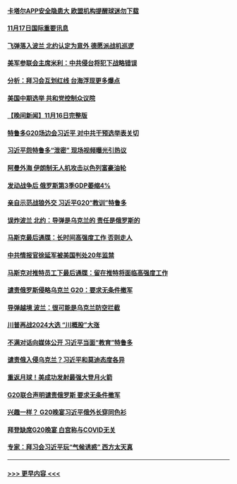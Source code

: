 #### [卡塔尔APP安全隐患大 欧盟机构提醒球迷勿下载](../pages/prog202/a103576907.md?t=11172001) 
#### [11月17日国际重要讯息](../pages/prog202/a103576931.md?t=11172001) 
#### [飞弹落入波兰 北约认定为意外 德愿派战机巡逻](../pages/prog202/a103576876.md?t=11172001) 
#### [美军参联会主席米利：中共侵台将犯下战略错误](../pages/prog202/a103576836.md?t=11172001) 
#### [分析：拜习会互划红线 台海浮现更多爆点](../pages/prog202/a103576823.md?t=11172001) 
#### [美国中期选举 共和党控制众议院](../pages/prog202/a103576797.md?t=11172001) 
#### [【晚间新闻】11月16日完整版](../pages/prog202/a103576709.md?t=11172001) 
#### [特鲁多G20场边会习近平 对中共干预选举表关切](../pages/prog202/a103576722.md?t=11172001) 
#### [习近平怨特鲁多“泄密” 现场视频曝光引热议](../pages/prog202/a103576653.md?t=11172001) 
#### [阿曼外海 伊朗制无人机攻击以色列富豪油轮](../pages/prog202/a103576649.md?t=11172001) 
#### [发动战争后 俄罗斯第3季GDP萎缩4%](../pages/prog202/a103576636.md?t=11172001) 
#### [亲自示范战狼外交 习近平G20“教训”特鲁多](../pages/prog202/a103576571.md?t=11172001) 
#### [误炸波兰  北约：导弹是乌克兰的 责任是俄罗斯的](../pages/prog202/a103576578.md?t=11172001) 
#### [马斯克最后通牒：长时间高强度工作 否则走人](../pages/prog202/a103576579.md?t=11172001) 
#### [中共情报官徐延军被美国判处20年监禁](../pages/prog202/a103576510.md?t=11172001) 
#### [马斯克对推特员工下最后通牒：留在推特将面临高强度工作](../pages/prog202/a103576448.md?t=11172001) 
#### [谴责俄罗斯侵略乌克兰 G20：要求无条件撤军](../pages/prog202/a103576389.md?t=11172001) 
#### [导弹越境 波兰：很可能是乌克兰防空拦截](../pages/prog202/a103576374.md?t=11172001) 
#### [川普再战2024大选 “川概股”大涨](../pages/prog202/a103576219.md?t=11172001) 
#### [不满对话向媒体公开 习近平当面“教育”特鲁多](../pages/prog202/a103576216.md?t=11172001) 
#### [谴责俄入侵乌克兰？习近平和莫迪态度各异](../pages/prog202/a103576213.md?t=11172001) 
#### [重返月球！美成功发射最强大登月火箭](../pages/prog202/a103576193.md?t=11172001) 
#### [G20联合声明谴责俄罗斯 要求无条件撤军](../pages/prog202/a103576170.md?t=11172001) 
#### [兴趣一样？ G20晚宴习近平俄外长穿同色衫](../pages/prog202/a103576053.md?t=11172001) 
#### [拜登缺席G20晚宴 白宫称与COVID无关](../pages/prog202/a103576059.md?t=11172001) 
#### [专家：拜习会习近平玩“气候诱惑” 西方太天真](../pages/prog202/a103576063.md?t=11172001) 

----
#### [ >>> 更早内容 <<< ](../indexes/prog202-earlier.md)
